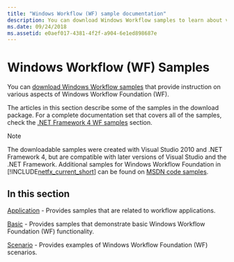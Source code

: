 ```yaml
---
title: "Windows Workflow (WF) sample documentation"
description: You can download Windows Workflow samples to learn about various aspects of Windows Workflow Foundation, including application, basic, and scenario samples.
ms.date: 09/24/2018
ms.assetid: e0aef017-4381-4f2f-a904-6e1ed898687e
---
```

# Windows Workflow (WF) Samples

You can [download Windows Workflow samples](https://www.microsoft.com/download/details.aspx?id=21459) that provide instruction on various aspects of Windows Workflow Foundation (WF).

The articles in this section describe some of the samples in the download package. For a complete documentation set that covers all of the samples, check the [.NET Framework 4 WF samples](/previous-versions/dotnet/netframework-4.0/dd483375(v=vs.100)) section.

> [!NOTE]
> The downloadable samples were created with Visual Studio 2010 and .NET Framework 4, but are compatible with later versions of Visual Studio and the .NET Framework. Additional samples for Windows Workflow Foundation in [!INCLUDE[netfx_current_short](../../../../includes/netfx-current-short-md.md)] can be found on [MSDN code samples](/samples/browse/?redirectedfrom=MSDN-samples).

## In this section

[Application](application.md) - Provides samples that are related to workflow applications.

[Basic](basic.md) - Provides samples that demonstrate basic Windows Workflow Foundation (WF) functionality.

[Scenario](scenario.md) - Provides examples of Windows Workflow Foundation (WF) scenarios.
